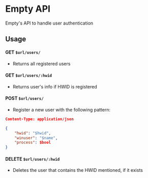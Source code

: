 # Empty API
Empty's API to handle user authentication

## Usage

#### GET ``$url/users/``
 - Returns all registered users


#### GET ``$url/users/:hwid``
 - Returns user's info if HWID is registered


#### POST ``$url/users/``
 - Register a new user with the following pattern:

```json
Content-Type: application/json

{
    "hwid": "$hwid",
    "winuser": "$name",
    "process": $bool
}
```


#### DELETE ``$url/users/:hwid``
 - Deletes the user that contains the HWID mentioned, if it exists
